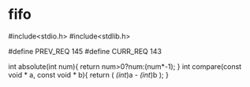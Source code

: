 # fifo
#include<stdio.h>
#include<stdlib.h>

#define PREV_REQ 145
#define CURR_REQ 143

int absolute(int num){
    return num>0?num:(num*-1);
}
int compare(const void * a, const void * b){
   return ( *(int*)a - *(int*)b );
}
